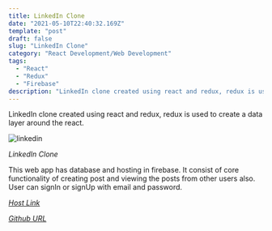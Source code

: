 ```yaml
---
title: LinkedIn Clone
date: "2021-05-10T22:40:32.169Z"
template: "post"
draft: false
slug: "LinkedIn Clone"
category: "React Development/Web Development"
tags:
  - "React"
  - "Redux"
  - "Firebase"
description: "LinkedIn clone created using react and redux, redux is used to create a data layer around the react."
---
```


LinkedIn clone created using react and redux, redux is used to create a data layer around the react.


![linkedin](https://user-images.githubusercontent.com/60983778/118361832-aa3b1a80-b5aa-11eb-9363-6c3855ff7a59.jpg)

*LinkedIn Clone*

This web app has database and hosting in firebase. It consist of core functionality of creating post and viewing the posts from  other users also. User can signIn or signUp with email and password. 

*[Host Link](https://linkedin-clone-5e3e3.web.app/)*

*[Github URL](https://github.com/SKYLARK-13/LinkedIn-clone)*
